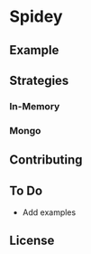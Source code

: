 Spidey
======



Example
-------


Strategies
----------

### In-Memory

### Mongo


Contributing
------------

To Do
-----
* Add examples


License
-------
